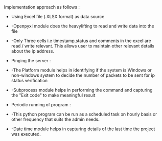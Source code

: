 Implementation approach as follows :

- Using Excel file (.XLSX format) as data source
- -Openpyxl module does the heavylifting to read and write data into the file
- -Only Three cells i.e timestamp,status and comments in the excel are read / write relevant. This allows user to maintain other relevant details about the ip address.

- Pinging the server :
- -The Platform module helps in identifying if the system is Windows or non-windows system to decide the number of packets to be sent for ip status verification
- -Subprocess module helps in performing the command and capturing the "Exit code" to make meaningful result

- Periodic running of program :
- -This python program can be run as a scheduled task on hourly basis or other frequency that suits the admin needs.
- -Date time module helps in capturing details of the last time the project was executed.
